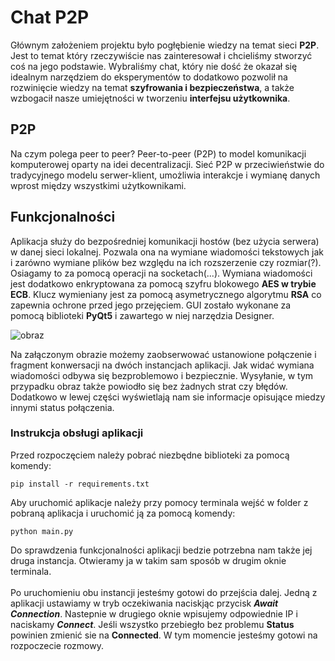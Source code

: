 # Chat P2P
Głównym założeniem projektu było pogłębienie wiedzy na temat sieci **P2P**. Jest to temat który rzeczywiście nas zainteresował i 
chcieliśmy stworzyć coś na jego podstawie. Wybraliśmy chat, który nie dość że okazał się idealnym narzędziem do eksperymentów to 
dodatkowo pozwolił na rozwinięcie wiedzy na temat **szyfrowania i bezpieczeństwa**, a także wzbogacił nasze umiejętności w tworzeniu **interfejsu użytkownika**.  


## P2P
Na czym polega peer to peer?
Peer-to-peer (P2P) to model komunikacji komputerowej oparty na idei decentralizacji. Sieć P2P w przeciwieństwie do tradycyjnego modelu serwer-klient, umożliwia interakcje i wymianę danych wprost między wszystkimi użytkownikami.


## Funkcjonalności
Aplikacja służy do bezpośredniej komunikacji hostów (bez użycia serwera) w danej sieci lokalnej. 
Pozwala ona na wymiane wiadomości tekstowych jak i zarówno wymiane plików bez względu na ich rozszerzenie czy rozmiar(?).
Osiagamy to za pomocą operacji na socketach(...). 
Wymiana wiadomości jest dodatkowo enkryptowana za pomocą szyfru blokowego **AES w trybie ECB**. Klucz wymieniany jest za 
pomocą asymetrycznego algorytmu **RSA** co zapewnia ochrone przed jego przejęciem. GUI zostało wykonane za pomocą biblioteki 
**PyQt5** i zawartego w niej narzędzia Designer.

![obraz](https://github.com/Nemezjusz/Chat-P2P/assets/50834734/1a6b0313-d7ea-42d4-91e7-968f87e4c063)

Na załączonym obrazie możemy zaobserwować ustanowione połączenie i fragment konwersacji na dwóch instancjach aplikacji. 
Jak widać wymiana wiadomości odbywa się bezproblemowo i bezpiecznie. Wysyłanie, w tym przypadku obraz także powiodło się bez żadnych strat czy błędów.
Dodatkowo w lewej części wyświetlają nam sie informacje opisujące miedzy innymi status połączenia.

### Instrukcja obsługi aplikacji
Przed rozpoczęciem należy pobrać niezbędne biblioteki za pomocą komendy:
```console
pip install -r requirements.txt
```
Aby uruchomić aplikacje należy przy pomocy terminala wejść w folder z pobraną aplikacja i uruchomić ją za pomocą komendy:
```console
python main.py
```
Do sprawdzenia funkcjonalności aplikacji bedzie potrzebna nam także jej druga instancja. Otwieramy ja w takim sam sposób 
w drugim oknie terminala. 
<br />
<br />
Po uruchomieniu obu instancji jesteśmy gotowi do przejścia dalej. Jedną z aplikacji ustawiamy w tryb oczekiwania naciskjąc
przycisk ***Await Connection***. Nastepnie w drugiego oknie wpisujemy odpowiednie IP i naciskamy ***Connect***. Jeśli 
wszystko przebiegło bez problemu **Status** powinien zmienić sie na **Connected**. W tym momencie jesteśmy gotowi na 
rozpoczecie rozmowy.



